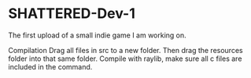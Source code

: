 # SHATTERED-Dev-1
The first upload of a small indie game I am working on.

Compilation
Drag all files in src to a new folder. Then drag the resources folder into that same folder. Compile with raylib, make sure all c files are included in the command.

